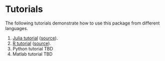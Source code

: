 # Tutorials

The following tutorials demonstrate how to use this package from different languages.

1. [Julia tutorial](HurdleDMR.html) ([source](HurdleDMR.ipynb)).
2. [R tutorial](HurdleDMRinR.html) ([source](HurdleDMRinR.ipynb)).
3. Python tutorial TBD
4. Matlab tutorial TBD
